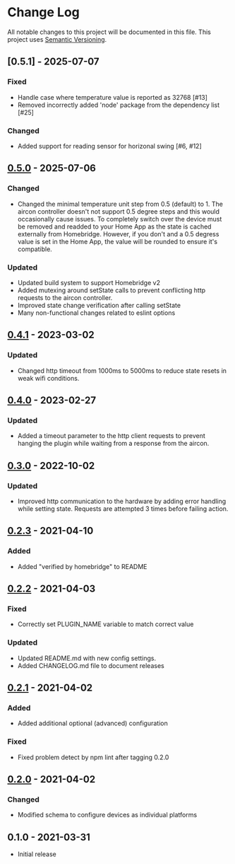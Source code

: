 # Change Log

All notable changes to this project will be documented in this file. This project uses [Semantic Versioning](https://semver.org/).


## [0.5.1] - 2025-07-07
### Fixed
- Handle case where temperature value is reported as 32768 [#13]
- Removed incorrectly added 'node' package from the dependency list [#25]
### Changed
- Added support for reading sensor for horizonal swing [#6, #12]

## [0.5.0] - 2025-07-06
### Changed
- Changed the minimal temperature unit step from 0.5 (default) to 1.  The
  aircon controller doesn't not support 0.5 degree steps and this would
  occasionally cause issues.  To completely switch over the device must
  be removed and readded to your Home App as the state is cached externally
  from Homebridge.  However, if you don't and a 0.5 degress value is
  set in the Home App, the value will be rounded to ensure it's compatible.
### Updated
- Updated build system to support Homebridge v2
- Added mutexing around setState calls to prevent conflicting http requests
  to the aircon controller.
- Improved state change verification after calling setState
- Many non-functional  changes related to eslint options


## [0.4.1] - 2023-03-02
### Updated
- Changed http timeout from 1000ms to 5000ms to reduce state resets
  in weak wifi conditions.


## [0.4.0] - 2023-02-27
### Updated
- Added a timeout parameter to the http client requests to prevent
  hanging the plugin while waiting from a response from the aircon.


## [0.3.0] - 2022-10-02
### Updated
- Improved http communication to the hardware by adding error handling while
  setting state.  Requests are attempted 3 times before failing action.


## [0.2.3] - 2021-04-10
### Added
- Added "verified by homebridge" to README


## [0.2.2] - 2021-04-03
### Fixed
- Correctly set PLUGIN_NAME variable to match correct value

### Updated
- Updated README.md with new config settings.
- Added CHANGELOG.md file to document releases


## [0.2.1] - 2021-04-02
### Added
- Added additional optional (advanced) configuration

### Fixed
- Fixed problem detect by npm lint after tagging 0.2.0


## [0.2.0] - 2021-04-02
### Changed
- Modified schema to configure devices as individual platforms


##  0.1.0 - 2021-03-31
- Initial release


[Unreleased]: https://github.com/rchrch/homebridge-mhacwifi1-lan/compare/0.5.0...main
[0.5.0]: https://github.com/rchrch/homebridge-mhacwifi1-lan/compare/0.4.1...main
[0.4.1]: https://github.com/rchrch/homebridge-mhacwifi1-lan/compare/0.4.0...0.4.1
[0.4.0]: https://github.com/rchrch/homebridge-mhacwifi1-lan/compare/0.3.0...0.4.0
[0.3.0]: https://github.com/rchrch/homebridge-mhacwifi1-lan/compare/0.2.3...0.3.0
[0.2.3]: https://github.com/rchrch/homebridge-mhacwifi1-lan/compare/0.2.2...0.2.3
[0.2.2]: https://github.com/rchrch/homebridge-mhacwifi1-lan/compare/0.2.1...0.2.2
[0.2.1]: https://github.com/rchrch/homebridge-mhacwifi1-lan/compare/0.2.0...0.2.1
[0.2.0]: https://github.com/rchrch/homebridge-mhacwifi1-lan/compare/0.1.0..0.2.0
